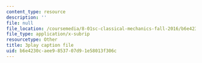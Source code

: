 ```yaml
---
content_type: resource
description: ''
file: null
file_location: /coursemedia/8-01sc-classical-mechanics-fall-2016/b6e4230caee9853707d91e58013f306c_ozIdCgo5uI4.srt
file_type: application/x-subrip
resourcetype: Other
title: 3play caption file
uid: b6e4230c-aee9-8537-07d9-1e58013f306c
---
```

